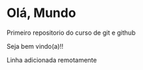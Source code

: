 # Olá, Mundo
 Primeiro repositorio do curso de git e github
 
 Seja bem vindo(a)!!

 Linha adicionada remotamente
